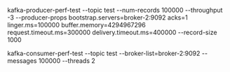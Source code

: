 kafka-producer-perf-test --topic test --num-records 100000 --throughput -3 --producer-props bootstrap.servers=broker-2:9092 acks=1 linger.ms=100000 buffer.memory=4294967296 request.timeout.ms=300000 delivery.timeout.ms=400000 --record-size 1000

kafka-consumer-perf-test --topic test --broker-list=broker-2:9092 --messages 100000 --threads 2
